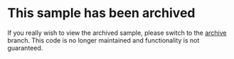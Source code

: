 # This sample has been archived

If you really wish to view the archived sample, please switch to the [archive](https://github.com/azure-samples/active-directory-python-flask-graphapi-web-v2/tree/archive) branch. This code is no longer maintained and functionality is not guaranteed.
